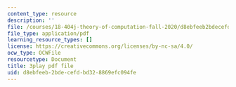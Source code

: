 ```yaml
---
content_type: resource
description: ''
file: /courses/18-404j-theory-of-computation-fall-2020/d8ebfeeb2bdecefdbd328869efc094fe_Vp_AzDGQyrA.pdf
file_type: application/pdf
learning_resource_types: []
license: https://creativecommons.org/licenses/by-nc-sa/4.0/
ocw_type: OCWFile
resourcetype: Document
title: 3play pdf file
uid: d8ebfeeb-2bde-cefd-bd32-8869efc094fe
---
```

